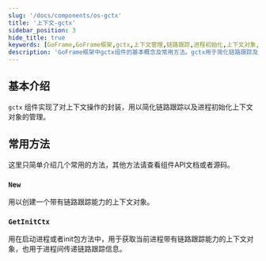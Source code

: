 ```yaml
---
slug: '/docs/components/os-gctx'
title: '上下文-gctx'
sidebar_position: 3
hide_title: true
keywords: [GoFrame,GoFrame框架,gctx,上下文管理,链路跟踪,进程初始化,上下文对象,组件API,New方法,GetInitCtx]
description: 'GoFrame框架中gctx组件的基本概念及常用方法。gctx用于简化链路跟踪及上下文对象的管理，方便进程初始化和上下文操作。主要涉及的内容包括如何创建和获取支持链路跟踪的上下文对象，以及在进程和init包中的应用。结合示例代码和API文档，可更详细地了解gctx的实际应用。'
---
```


## 基本介绍

`gctx` 组件实现了对上下文操作的封装，用以简化链路跟踪以及进程初始化上下文对象的管理。

## 常用方法

这里只简单介绍几个常用的方法，其他方法请查看组件API文档或者源码。

### `New`

用以创建一个带有链路跟踪能力的上下文对象。

### `GetInitCtx`

用在启动进程或者init包方法中，用于获取当前进程带有链路跟踪能力的上下文对象，也用于进程间传递链路跟踪信息。